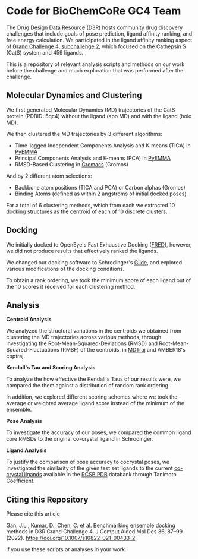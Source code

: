 # Code for BioChemCoRe GC4 Team

The Drug Design Data Resource ([D3R](https://drugdesigndata.org/)) hosts community drug discovery challenges that include goals of pose prediction, ligand affinity ranking, and free energy calculation.
We participated in the ligand affinity ranking aspect of [Grand Challenge 4, subchallenge 2](https://drugdesigndata.org/about/grand-challenge-4/cathepsin_s), which focused on the Cathepsin S (CatS) system and 459 ligands.

This is a repository of relevant analysis scripts and methods on our work before the challenge and much exploration that was performed after the challenge. 

## Molecular Dynamics and Clustering

We first generated Molecular Dynamics (MD) trajectories of the CatS protein (PDBID: 5qc4) without the ligand (apo MD) and with the ligand (holo MD).

We then clustered the MD trajectories by 3 different algorithms:

* Time-lagged Independent Components Analysis and K-means (TICA) in [PyEMMA](http://www.emma-project.org/v2.4/api/generated/pyemma.coordinates.tica.html)
* Principal Components Analysis and K-means (PCA) in [PyEMMA](http://www.emma-project.org/v2.4/api/generated/pyemma.coordinates.pca.html)
* RMSD-Based Clustering in [Gromacs](http://manual.gromacs.org/documentation/2018/onlinehelp/gmx-cluster.html) (Gromos)

And by 2 different atom selections:

* Backbone atom positions (TICA and PCA) or Carbon alphas (Gromos)
* Binding Atoms (defined as within 2 angstroms of initial docked poses)

For a total of 6 clustering methods, which from each we extracted 10 docking structures as the centroid of each of 10 discrete clusters.

## Docking

We initially docked to OpenEye's Fast Exhaustive Docking ([FRED](https://www.eyesopen.com/oedocking)), however, we did not produce results that effectively ranked the ligands.

We changed our docking software to Schrodinger's [Glide](https://www.schrodinger.com/glide), and explored various modifications of the docking conditions.

To obtain a rank ordering, we took the minimum score of each ligand out of the 10 scores it received for each clustering method.

## Analysis

**Centroid Analysis**

We analyzed the structural variations in the centroids we obtained from clustering the MD trajectories across various methods, through investigating the Root-Mean-Squared-Deviations (RMSD) and Root-Mean-Squared-Fluctuations (RMSF) of the centroids, in [MDTraj](http://mdtraj.org/1.9.3/) and AMBER18's cpptraj.

**Kendall's Tau and Scoring Analysis**

To analyze the how effective the Kendall's Taus of our results were, we compared the them against a distribution of random rank ordering.

In addition, we explored different scoring schemes where we took the average or weighted average ligand score instead of the minimum of the ensemble.

**Pose Analysis**

To investigate the accuracy of our poses, we compared the common ligand core RMSDs to the original co-crystal ligand in Schrodinger.

**Ligand Analysis**

To justify the comparison of pose accuracy to cocrystal poses, we investigated the similarity of the given test set ligands to the current [co-crystal ligands](https://www.rcsb.org/search?request=%7B%22query%22%3A%7B%22parameters%22%3A%7B%22attribute%22%3A%22rcsb_polymer_entity.pdbx_description%22%2C%22operator%22%3A%22contains_phrase%22%2C%22value%22%3A%22Cathepsin%20S%22%7D%2C%22service%22%3A%22text%22%2C%22type%22%3A%22terminal%22%2C%22node_id%22%3A0%7D%2C%22return_type%22%3A%22entry%22%2C%22request_options%22%3A%7B%22pager%22%3A%7B%22start%22%3A0%2C%22rows%22%3A100%7D%2C%22scoring_strategy%22%3A%22combined%22%2C%22sort%22%3A%5B%7B%22sort_by%22%3A%22score%22%2C%22direction%22%3A%22desc%22%7D%5D%7D%2C%22request_info%22%3A%7B%22src%22%3A%22ui%22%2C%22query_id%22%3A%2226c807bfd62453b07e06eb087386d14f%22%7D%7D) available in the [RCSB PDB](https://www.rcsb.org/) databank through Tanimoto Coefficient. 

## Citing this Repository

Please cite this article

Gan, J.L., Kumar, D., Chen, C. et al. Benchmarking ensemble docking methods in D3R Grand Challenge 4. J Comput Aided Mol Des 36, 87–99 (2022). https://doi.org/10.1007/s10822-021-00433-2

if you use these scripts or analyses in your work.
